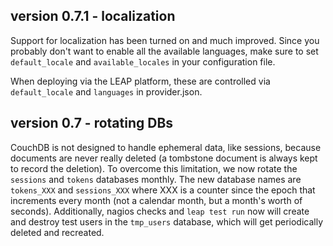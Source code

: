 version 0.7.1 - localization
------------------------------------------

Support for localization has been turned on and much improved. Since you
probably don't want to enable all the available languages, make sure to set
`default_locale` and `available_locales` in your configuration file.

When deploying via the LEAP platform, these are controlled via
`default_locale` and `languages` in provider.json.

version 0.7 - rotating DBs
------------------------------------------

CouchDB is not designed to handle ephemeral data, like sessions, because
documents are never really deleted (a tombstone document is always kept to
record the deletion). To overcome this limitation, we now rotate the
`sessions` and `tokens` databases monthly. The new database names are
`tokens_XXX` and `sessions_XXX` where XXX is a counter since the epoch that
increments every month (not a calendar month, but a month's worth of seconds).
Additionally, nagios checks and `leap test run` now will create and destroy
test users in the `tmp_users` database, which will get periodically deleted
and recreated.

